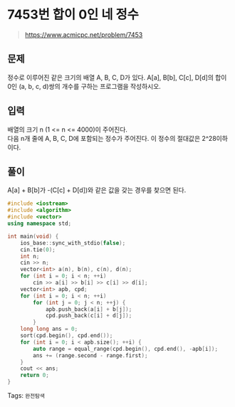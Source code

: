 # 7453번 합이 0인 네 정수
>https://www.acmicpc.net/problem/7453

## 문제
정수로 이루어진 같은 크기의 배열 A, B, C, D가 있다.
A[a], B[b], C[c], D[d]의 합이 0인 (a, b, c, d)쌍의 개수를 구하는 프로그램을 작성하시오.  

## 입력
배열의 크기 n (1 <= n <= 4000)이 주어진다.  
다음 n개 줄에 A, B, C, D에 포함되는 정수가 주어진다. 이 정수의 절대값은 2^28이하이다.

## 풀이
A[a] + B[b]가 -(C[c] + D[d])와 같은 값을 갖는 경우를 찾으면 된다.  

```cpp
#include <iostream>
#include <algorithm>
#include <vector>
using namespace std;

int main(void) {
    ios_base::sync_with_stdio(false);
    cin.tie(0);
    int n;
    cin >> n;
    vector<int> a(n), b(n), c(n), d(n);
    for (int i = 0; i < n; ++i)
        cin >> a[i] >> b[i] >> c[i] >> d[i];
    vector<int> apb, cpd;
    for (int i = 0; i < n; ++i)
        for (int j = 0; j < n; ++j) {
            apb.push_back(a[i] + b[j]);
            cpd.push_back(c[i] + d[j]);
        }
    long long ans = 0;
    sort(cpd.begin(), cpd.end());
    for (int i = 0; i < apb.size(); ++i) {
        auto range = equal_range(cpd.begin(), cpd.end(), -apb[i]);
        ans += (range.second - range.first);
    }
    cout << ans;
    return 0;
}
```

Tags: `완전탐색`